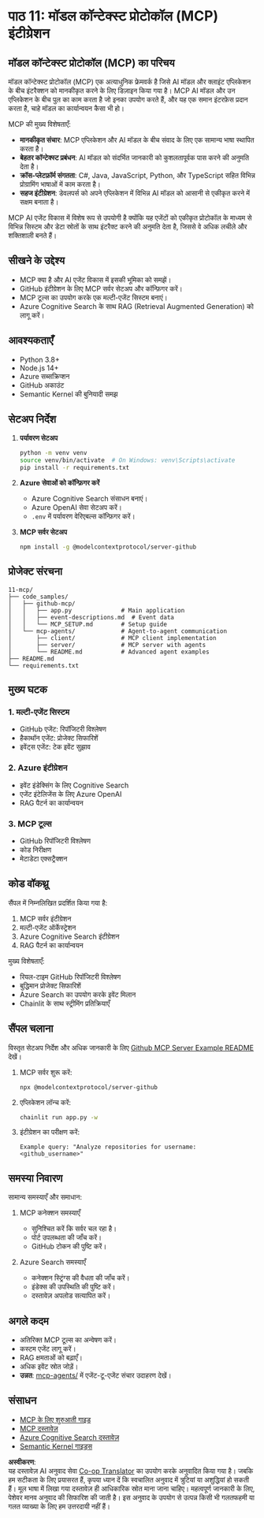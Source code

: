 <!--
CO_OP_TRANSLATOR_METADATA:
{
  "original_hash": "e255edb8423b34b4bba20263ef38f208",
  "translation_date": "2025-08-21T12:11:32+00:00",
  "source_file": "11-mcp/README.md",
  "language_code": "hi"
}
-->
# पाठ 11: मॉडल कॉन्टेक्स्ट प्रोटोकॉल (MCP) इंटीग्रेशन

## मॉडल कॉन्टेक्स्ट प्रोटोकॉल (MCP) का परिचय

मॉडल कॉन्टेक्स्ट प्रोटोकॉल (MCP) एक अत्याधुनिक फ्रेमवर्क है जिसे AI मॉडल और क्लाइंट एप्लिकेशन के बीच इंटरैक्शन को मानकीकृत करने के लिए डिज़ाइन किया गया है। MCP AI मॉडल और उन एप्लिकेशन के बीच पुल का काम करता है जो इनका उपयोग करते हैं, और यह एक समान इंटरफ़ेस प्रदान करता है, चाहे मॉडल का कार्यान्वयन कैसा भी हो।

MCP की मुख्य विशेषताएँ:

- **मानकीकृत संचार**: MCP एप्लिकेशन और AI मॉडल के बीच संवाद के लिए एक सामान्य भाषा स्थापित करता है।
- **बेहतर कॉन्टेक्स्ट प्रबंधन**: AI मॉडल को संदर्भित जानकारी को कुशलतापूर्वक पास करने की अनुमति देता है।
- **क्रॉस-प्लेटफ़ॉर्म संगतता**: C#, Java, JavaScript, Python, और TypeScript सहित विभिन्न प्रोग्रामिंग भाषाओं में काम करता है।
- **सहज इंटीग्रेशन**: डेवलपर्स को अपने एप्लिकेशन में विभिन्न AI मॉडल को आसानी से एकीकृत करने में सक्षम बनाता है।

MCP AI एजेंट विकास में विशेष रूप से उपयोगी है क्योंकि यह एजेंटों को एकीकृत प्रोटोकॉल के माध्यम से विभिन्न सिस्टम और डेटा स्रोतों के साथ इंटरैक्ट करने की अनुमति देता है, जिससे वे अधिक लचीले और शक्तिशाली बनते हैं।

## सीखने के उद्देश्य
- MCP क्या है और AI एजेंट विकास में इसकी भूमिका को समझें।
- GitHub इंटीग्रेशन के लिए MCP सर्वर सेटअप और कॉन्फ़िगर करें।
- MCP टूल्स का उपयोग करके एक मल्टी-एजेंट सिस्टम बनाएं।
- Azure Cognitive Search के साथ RAG (Retrieval Augmented Generation) को लागू करें।

## आवश्यकताएँ
- Python 3.8+
- Node.js 14+
- Azure सब्सक्रिप्शन
- GitHub अकाउंट
- Semantic Kernel की बुनियादी समझ

## सेटअप निर्देश

1. **पर्यावरण सेटअप**
   ```bash
   python -m venv venv
   source venv/bin/activate  # On Windows: venv\Scripts\activate
   pip install -r requirements.txt
   ```

2. **Azure सेवाओं को कॉन्फ़िगर करें**
   - Azure Cognitive Search संसाधन बनाएं।
   - Azure OpenAI सेवा सेटअप करें।
   - `.env` में पर्यावरण वेरिएबल्स कॉन्फ़िगर करें।

3. **MCP सर्वर सेटअप**
   ```bash
   npm install -g @modelcontextprotocol/server-github
   ```

## प्रोजेक्ट संरचना

```
11-mcp/
├── code_samples/
│   ├── github-mcp/
│   │   ├── app.py              # Main application
│   │   ├── event-descriptions.md  # Event data
│   │   └── MCP_SETUP.md        # Setup guide
│   └── mcp-agents/             # Agent-to-agent communication
│       ├── client/             # MCP client implementation
│       ├── server/             # MCP server with agents
│       └── README.md           # Advanced agent examples
├── README.md
└── requirements.txt
```

## मुख्य घटक

### 1. मल्टी-एजेंट सिस्टम
- GitHub एजेंट: रिपॉजिटरी विश्लेषण
- हैकाथॉन एजेंट: प्रोजेक्ट सिफारिशें
- इवेंट्स एजेंट: टेक इवेंट सुझाव

### 2. Azure इंटीग्रेशन
- इवेंट इंडेक्सिंग के लिए Cognitive Search
- एजेंट इंटेलिजेंस के लिए Azure OpenAI
- RAG पैटर्न का कार्यान्वयन

### 3. MCP टूल्स
- GitHub रिपॉजिटरी विश्लेषण
- कोड निरीक्षण
- मेटाडेटा एक्सट्रैक्शन

## कोड वॉकथ्रू

सैंपल में निम्नलिखित प्रदर्शित किया गया है:
1. MCP सर्वर इंटीग्रेशन
2. मल्टी-एजेंट ऑर्केस्ट्रेशन
3. Azure Cognitive Search इंटीग्रेशन
4. RAG पैटर्न का कार्यान्वयन

मुख्य विशेषताएँ:
- रियल-टाइम GitHub रिपॉजिटरी विश्लेषण
- बुद्धिमान प्रोजेक्ट सिफारिशें
- Azure Search का उपयोग करके इवेंट मिलान
- Chainlit के साथ स्ट्रीमिंग प्रतिक्रियाएँ

## सैंपल चलाना

विस्तृत सेटअप निर्देश और अधिक जानकारी के लिए [Github MCP Server Example README](./code_samples/github-mcp/README.md) देखें।

1. MCP सर्वर शुरू करें:
   ```bash
   npx @modelcontextprotocol/server-github
   ```

2. एप्लिकेशन लॉन्च करें:
   ```bash
   chainlit run app.py -w
   ```

3. इंटीग्रेशन का परीक्षण करें:
   ```
   Example query: "Analyze repositories for username: <github_username>"
   ```

## समस्या निवारण

सामान्य समस्याएँ और समाधान:
1. MCP कनेक्शन समस्याएँ
   - सुनिश्चित करें कि सर्वर चल रहा है।
   - पोर्ट उपलब्धता की जाँच करें।
   - GitHub टोकन की पुष्टि करें।

2. Azure Search समस्याएँ
   - कनेक्शन स्ट्रिंग्स की वैधता की जाँच करें।
   - इंडेक्स की उपस्थिति की पुष्टि करें।
   - दस्तावेज़ अपलोड सत्यापित करें।

## अगले कदम
- अतिरिक्त MCP टूल्स का अन्वेषण करें।
- कस्टम एजेंट लागू करें।
- RAG क्षमताओं को बढ़ाएँ।
- अधिक इवेंट स्रोत जोड़ें।
- **उन्नत**: [mcp-agents/](../../../11-mcp/code_samples/mcp-agents) में एजेंट-टू-एजेंट संचार उदाहरण देखें।

## संसाधन
- [MCP के लिए शुरुआती गाइड](https://aka.ms/mcp-for-beginners)  
- [MCP दस्तावेज़](https://github.com/microsoft/semantic-kernel/tree/main/python/semantic-kernel/semantic_kernel/connectors/mcp)
- [Azure Cognitive Search दस्तावेज़](https://learn.microsoft.com/azure/search/)
- [Semantic Kernel गाइड्स](https://learn.microsoft.com/semantic-kernel/)

**अस्वीकरण**:  
यह दस्तावेज़ AI अनुवाद सेवा [Co-op Translator](https://github.com/Azure/co-op-translator) का उपयोग करके अनुवादित किया गया है। जबकि हम सटीकता के लिए प्रयासरत हैं, कृपया ध्यान दें कि स्वचालित अनुवाद में त्रुटियां या अशुद्धियां हो सकती हैं। मूल भाषा में लिखा गया दस्तावेज़ ही आधिकारिक स्रोत माना जाना चाहिए। महत्वपूर्ण जानकारी के लिए, पेशेवर मानव अनुवाद की सिफारिश की जाती है। इस अनुवाद के उपयोग से उत्पन्न किसी भी गलतफहमी या गलत व्याख्या के लिए हम उत्तरदायी नहीं हैं।